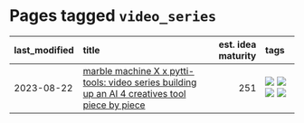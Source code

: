 # Pages tagged `video_series`

|last_modified|title|est. idea maturity|tags
|:---|:---|---:|:---|
|2023-08-22|[marble machine X x pytti-tools: video series building up an AI 4 creatives tool piece by piece](../marble_machine_x_pytti-tools.md)|251|[![](https://img.shields.io/badge/tag-curriculum-83cbca)](../tags/curriculum.md) [![](https://img.shields.io/badge/tag-public_good-fe76cf)](../tags/public_good.md) [![](https://img.shields.io/badge/tag-publication-1eefac)](../tags/publication.md) [![](https://img.shields.io/badge/tag-video_series-b3194)](../tags/video_series.md)|